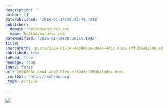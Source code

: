 ```yaml
---
description: ''
author: []
datePublished: '2016-01-14T20:43:41.434Z'
publisher:
  domain: holtadventures.com
  name: holtadventures.com
dateModified: '2016-01-14T20:36:15.199Z'
title: ''
sourcePath: _posts/2016-01-14-4e30808e-dea4-4da2-81ce-cff0d1e9266b.md
published: true
inFeed: true
hasPage: true
inNav: false
url: 4e30808e-dea4-4da2-81ce-cff0d1e9266b/index.html
_context: 'http://schema.org'
_type: Article

---
```

![](http://holtadventures.com/wp-content/Gallery/Laos/DSC_0251.JPG)